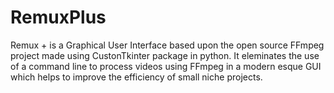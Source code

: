 # RemuxPlus
Remux + is a Graphical User Interface based upon the open source FFmpeg project made using CustonTkinter package in python. It eleminates the use of a command line to process videos using FFmpeg in a modern esque GUI which helps to improve the efficiency of small niche projects.
